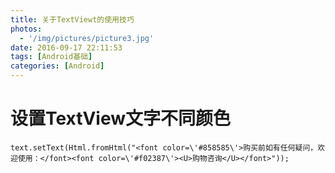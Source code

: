 ```yaml
---
title: 关于TextViewt的使用技巧
photos:
  - '/img/pictures/picture3.jpg'
date: 2016-09-17 22:11:53
tags: [Android基础]
categories: [Android]
---
```


# 设置TextView文字不同颜色

```
text.setText(Html.fromHtml("<font color=\'#858585\'>购买前如有任何疑问，欢迎使用：</font><font color=\'#f02387\'><U>购物咨询</U></font>"));
```